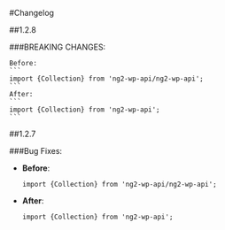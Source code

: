 #Changelog

##1.2.8

###BREAKING CHANGES: 

    Before:
    ```
    import {Collection} from 'ng2-wp-api/ng2-wp-api';
    ```
    After:
    ```
    import {Collection} from 'ng2-wp-api';
    ```


##1.2.7

###Bug Fixes: 

* **Before**:
    ```
    import {Collection} from 'ng2-wp-api/ng2-wp-api';
    ```
* **After**:
    ```
    import {Collection} from 'ng2-wp-api';
    ```